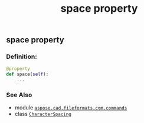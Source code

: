 ﻿---
title: space property
second_title: Aspose.CAD for Python via .NET API References
description: 
type: docs
weight: 80
url: /python-net/aspose.cad.fileformats.cgm.commands/characterspacing/space/
is_root: false
---

## space property

### Definition:
```python
@property
def space(self):
    ...
```

### See Also
* module [`aspose.cad.fileformats.cgm.commands`](../../)
* class [`CharacterSpacing`](/cad/python-net/aspose.cad.fileformats.cgm.commands/characterspacing)
